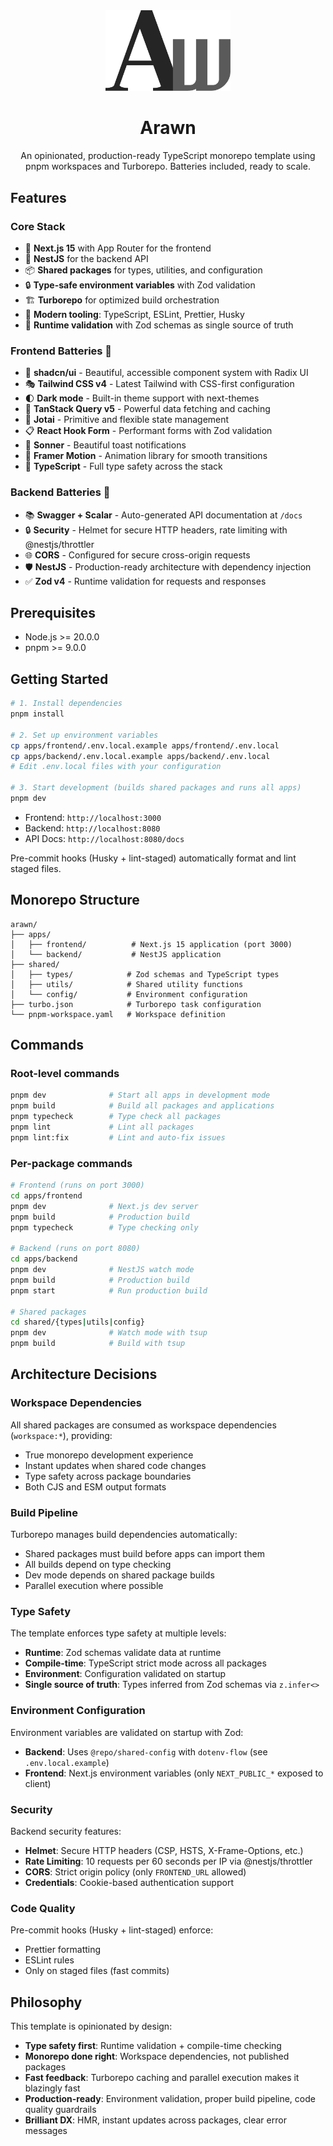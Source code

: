 <div align="center">
  <img src="assets/logo.svg" alt="Arawn Logo" width="200">
  <h1>Arawn</h1>
  <p>An opinionated, production-ready TypeScript monorepo template using pnpm workspaces and Turborepo. Batteries included, ready to scale.</p>
</div>

## Features

### Core Stack

- 🚀 **Next.js 15** with App Router for the frontend
- 🎯 **NestJS** for the backend API
- 📦 **Shared packages** for types, utilities, and configuration
- 🔒 **Type-safe environment variables** with Zod validation
- 🏗️ **Turborepo** for optimized build orchestration
- 🧰 **Modern tooling**: TypeScript, ESLint, Prettier, Husky
- 📝 **Runtime validation** with Zod schemas as single source of truth

### Frontend Batteries 🔋

- 🎨 **shadcn/ui** - Beautiful, accessible component system with Radix UI
- 🎭 **Tailwind CSS v4** - Latest Tailwind with CSS-first configuration
- 🌓 **Dark mode** - Built-in theme support with next-themes
- 🔄 **TanStack Query v5** - Powerful data fetching and caching
- 🧪 **Jotai** - Primitive and flexible state management
- 📋 **React Hook Form** - Performant forms with Zod validation
- 🔔 **Sonner** - Beautiful toast notifications
- 🎨 **Framer Motion** - Animation library for smooth transitions
- 🎯 **TypeScript** - Full type safety across the stack

### Backend Batteries 🔋

- 📚 **Swagger + Scalar** - Auto-generated API documentation at `/docs`
- 🔒 **Security** - Helmet for secure HTTP headers, rate limiting with @nestjs/throttler
- 🌐 **CORS** - Configured for secure cross-origin requests
- 🛡️ **NestJS** - Production-ready architecture with dependency injection
- ✅ **Zod v4** - Runtime validation for requests and responses

## Prerequisites

- Node.js >= 20.0.0
- pnpm >= 9.0.0

## Getting Started

```bash
# 1. Install dependencies
pnpm install

# 2. Set up environment variables
cp apps/frontend/.env.local.example apps/frontend/.env.local
cp apps/backend/.env.local.example apps/backend/.env.local
# Edit .env.local files with your configuration

# 3. Start development (builds shared packages and runs all apps)
pnpm dev
```

- Frontend: `http://localhost:3000`
- Backend: `http://localhost:8080`
- API Docs: `http://localhost:8080/docs`

Pre-commit hooks (Husky + lint-staged) automatically format and lint staged files.

## Monorepo Structure

```
arawn/
├── apps/
│   ├── frontend/          # Next.js 15 application (port 3000)
│   └── backend/           # NestJS application
├── shared/
│   ├── types/            # Zod schemas and TypeScript types
│   ├── utils/            # Shared utility functions
│   └── config/           # Environment configuration
├── turbo.json            # Turborepo task configuration
└── pnpm-workspace.yaml   # Workspace definition
```

## Commands

### Root-level commands

```bash
pnpm dev              # Start all apps in development mode
pnpm build            # Build all packages and applications
pnpm typecheck        # Type check all packages
pnpm lint             # Lint all packages
pnpm lint:fix         # Lint and auto-fix issues
```

### Per-package commands

```bash
# Frontend (runs on port 3000)
cd apps/frontend
pnpm dev              # Next.js dev server
pnpm build            # Production build
pnpm typecheck        # Type checking only

# Backend (runs on port 8080)
cd apps/backend
pnpm dev              # NestJS watch mode
pnpm build            # Production build
pnpm start            # Run production build

# Shared packages
cd shared/{types|utils|config}
pnpm dev              # Watch mode with tsup
pnpm build            # Build with tsup
```

## Architecture Decisions

### Workspace Dependencies

All shared packages are consumed as workspace dependencies (`workspace:*`), providing:

- True monorepo development experience
- Instant updates when shared code changes
- Type safety across package boundaries
- Both CJS and ESM output formats

### Build Pipeline

Turborepo manages build dependencies automatically:

- Shared packages must build before apps can import them
- All builds depend on type checking
- Dev mode depends on shared package builds
- Parallel execution where possible

### Type Safety

The template enforces type safety at multiple levels:

- **Runtime**: Zod schemas validate data at runtime
- **Compile-time**: TypeScript strict mode across all packages
- **Environment**: Configuration validated on startup
- **Single source of truth**: Types inferred from Zod schemas via `z.infer<>`

### Environment Configuration

Environment variables are validated on startup with Zod:

- **Backend**: Uses `@repo/shared-config` with `dotenv-flow` (see `.env.local.example`)
- **Frontend**: Next.js environment variables (only `NEXT_PUBLIC_*` exposed to client)

### Security

Backend security features:

- **Helmet**: Secure HTTP headers (CSP, HSTS, X-Frame-Options, etc.)
- **Rate Limiting**: 10 requests per 60 seconds per IP via @nestjs/throttler
- **CORS**: Strict origin policy (only `FRONTEND_URL` allowed)
- **Credentials**: Cookie-based authentication support

### Code Quality

Pre-commit hooks (Husky + lint-staged) enforce:

- Prettier formatting
- ESLint rules
- Only on staged files (fast commits)

## Philosophy

This template is opinionated by design:

- **Type safety first**: Runtime validation + compile-time checking
- **Monorepo done right**: Workspace dependencies, not published packages
- **Fast feedback**: Turborepo caching and parallel execution makes it blazingly fast
- **Production-ready**: Environment validation, proper build pipeline, code quality guardrails
- **Brilliant DX**: HMR, instant updates across packages, clear error messages
